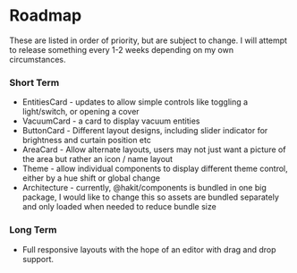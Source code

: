 # Roadmap
These are listed in order of priority, but are subject to change. I will attempt to release something every 1-2 weeks depending on my own circumstances.

### Short Term

* EntitiesCard - updates to allow simple controls like toggling a light/switch, or opening a cover
* VacuumCard - a card to display vacuum entities
* ButtonCard - Different layout designs, including slider indicator for brightness and curtain position etc
* AreaCard - Allow alternate layouts, users may not just want a picture of the area but rather an icon / name layout
* Theme - allow individual components to display different theme control, either by a hue shift or global change
* Architecture - currently, @hakit/components is bundled in one big package, I would like to change this so assets are bundled separately and only loaded when needed to reduce bundle size



### Long Term

* Full responsive layouts with the hope of an editor with drag and drop support.
